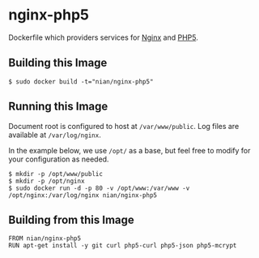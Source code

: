 # nginx-php5

Dockerfile which providers services for [Nginx][nginx] and [PHP5][php].

[nginx]: http://nginx.org/en/docs/
[php]: http://php.net/

## Building this Image

```
$ sudo docker build -t="nian/nginx-php5"
```

## Running this Image

Document root is configured to host at `/var/www/public`. Log files are available at `/var/log/nginx`.

In the example below, we use `/opt/` as a base, but feel free to modify for your configuration as needed.

```
$ mkdir -p /opt/www/public
$ mkdir -p /opt/nginx
$ sudo docker run -d -p 80 -v /opt/www:/var/www -v /opt/nginx:/var/log/nginx nian/nginx-php5
```

## Building from this Image

```
FROM nian/nginx-php5
RUN apt-get install -y git curl php5-curl php5-json php5-mcrypt
```

